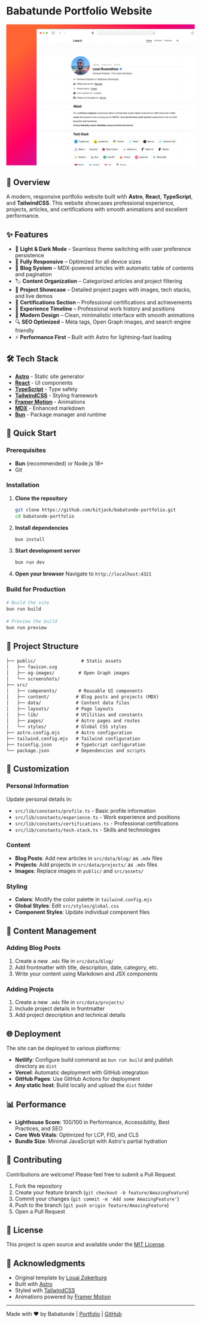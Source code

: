 # Babatunde Portfolio Website

![Portfolio Website](./public/screenshot-light.png)

## 🌟 Overview

A modern, responsive portfolio website built with **Astro**, **React**, **TypeScript**, and **TailwindCSS**. This website showcases professional experience, projects, articles, and certifications with smooth animations and excellent performance.

## ✨ Features

- 🌙 **Light & Dark Mode** – Seamless theme switching with user preference persistence
- 📱 **Fully Responsive** – Optimized for all device sizes
- 📖 **Blog System** – MDX-powered articles with automatic table of contents and pagination
- 🏷️ **Content Organization** – Categorized articles and project filtering
- 🚀 **Project Showcase** – Detailed project pages with images, tech stacks, and live demos
- 📄 **Certifications Section** – Professional certifications and achievements
- 💼 **Experience Timeline** – Professional work history and positions
- 🎨 **Modern Design** – Clean, minimalistic interface with smooth animations
- 🔍 **SEO Optimized** – Meta tags, Open Graph images, and search engine friendly
- ⚡ **Performance First** – Built with Astro for lightning-fast loading

## 🛠️ Tech Stack

- **[Astro](https://astro.build/)** - Static site generator
- **[React](https://reactjs.org/)** - UI components
- **[TypeScript](https://www.typescriptlang.org/)** - Type safety
- **[TailwindCSS](https://tailwindcss.com/)** - Styling framework
- **[Framer Motion](https://www.framer.com/motion/)** - Animations
- **[MDX](https://mdxjs.com/)** - Enhanced markdown
- **[Bun](https://bun.sh/)** - Package manager and runtime

## 🚀 Quick Start

### Prerequisites
- **Bun** (recommended) or Node.js 18+
- Git

### Installation

1. **Clone the repository**
   ```bash
   git clone https://github.com/kitjack/babatunde-portfolio.git
   cd babatunde-portfolio
   ```

2. **Install dependencies**
   ```bash
   bun install
   ```

3. **Start development server**
   ```bash
   bun run dev
   ```

4. **Open your browser**
   Navigate to `http://localhost:4321`

### Build for Production

```bash
# Build the site
bun run build

# Preview the build
bun run preview
```

## 📁 Project Structure

```
├── public/                 # Static assets
│   ├── favicon.svg
│   ├── og-images/         # Open Graph images
│   └── screenshots/
├── src/
│   ├── components/        # Reusable UI components
│   ├── content/          # Blog posts and projects (MDX)
│   ├── data/             # Content data files
│   ├── layouts/          # Page layouts
│   ├── lib/              # Utilities and constants
│   ├── pages/            # Astro pages and routes
│   └── styles/           # Global CSS styles
├── astro.config.mjs      # Astro configuration
├── tailwind.config.mjs   # Tailwind configuration
├── tsconfig.json         # TypeScript configuration
└── package.json          # Dependencies and scripts
```

## 🎨 Customization

### Personal Information
Update personal details in:
- `src/lib/constants/profile.ts` - Basic profile information
- `src/lib/constants/experience.ts` - Work experience and positions
- `src/lib/constants/certifications.ts` - Professional certifications
- `src/lib/constants/tech-stack.ts` - Skills and technologies

### Content
- **Blog Posts**: Add new articles in `src/data/blog/` as `.mdx` files
- **Projects**: Add projects in `src/data/projects/` as `.mdx` files
- **Images**: Replace images in `public/` and `src/assets/`

### Styling
- **Colors**: Modify the color palette in `tailwind.config.mjs`
- **Global Styles**: Edit `src/styles/global.css`
- **Component Styles**: Update individual component files

## 📝 Content Management

### Adding Blog Posts
1. Create a new `.mdx` file in `src/data/blog/`
2. Add frontmatter with title, description, date, category, etc.
3. Write your content using Markdown and JSX components

### Adding Projects
1. Create a new `.mdx` file in `src/data/projects/`
2. Include project details in frontmatter
3. Add project description and technical details

## 🌐 Deployment

The site can be deployed to various platforms:

- **Netlify**: Configure build command as `bun run build` and publish directory as `dist`
- **Vercel**: Automatic deployment with GitHub integration
- **GitHub Pages**: Use GitHub Actions for deployment
- **Any static host**: Build locally and upload the `dist` folder

## 📊 Performance

- **Lighthouse Score**: 100/100 in Performance, Accessibility, Best Practices, and SEO
- **Core Web Vitals**: Optimized for LCP, FID, and CLS
- **Bundle Size**: Minimal JavaScript with Astro's partial hydration

## 🤝 Contributing

Contributions are welcome! Please feel free to submit a Pull Request.

1. Fork the repository
2. Create your feature branch (`git checkout -b feature/AmazingFeature`)
3. Commit your changes (`git commit -m 'Add some AmazingFeature'`)
4. Push to the branch (`git push origin feature/AmazingFeature`)
5. Open a Pull Request

## 📄 License

This project is open source and available under the [MIT License](LICENSE).

## 🙏 Acknowledgments

- Original template by [Louai Zokerburg](https://github.com/Louai-Zokerburg/louai)
- Built with [Astro](https://astro.build/)
- Styled with [TailwindCSS](https://tailwindcss.com/)
- Animations powered by [Framer Motion](https://www.framer.com/motion/)

---

Made with ❤️ by Babatunde | [Portfolio](https://same-pq2zsq5i2z4-latest.netlify.app) | [GitHub](https://github.com/kitjack)
